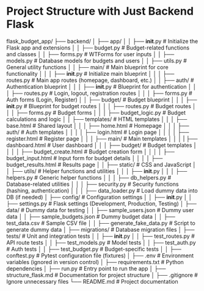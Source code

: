 # Project Structure with Just Backend Flask

flask_budget_app/
├── backend/
│   ├── app/
│   │   ├── __init__.py        # Initialize the Flask app and extensions
│   │   ├── budget.py          # Budget-related functions and classes
│   │   ├── forms.py           # WTForms for user inputs
│   │   ├── models.py          # Database models for budgets and users
│   │   ├── utils.py           # General utility functions
│   │   ├── main/              # Main blueprint for core functionality
│   │   │   ├── __init__.py    # Initialize main blueprint
│   │   │   ├── routes.py      # Main app routes (homepage, dashboard, etc.)
│   │   ├── auth/              # Authentication blueprint
│   │   │   ├── __init__.py    # Blueprint for authentication
│   │   │   ├── routes.py      # Login, logout, registration routes
│   │   │   ├── forms.py       # Auth forms (Login, Register)
│   │   ├── budget/            # Budget blueprint
│   │   │   ├── __init__.py    # Blueprint for budget routes
│   │   │   ├── routes.py      # Budget routes
│   │   │   ├── forms.py       # Budget forms
│   │   │   ├── budget_logic.py # Budget calculations and logic
│   │   ├── templates/         # HTML templates
│   │   │   ├── base.html      # Shared layout
│   │   │   ├── home.html      # Homepage
│   │   │   ├── auth/          # Auth templates
│   │   │   │   ├── login.html # Login page
│   │   │   │   ├── register.html # Register page
│   │   │   ├── main/          # Main templates
│   │   │   |   ├── dashboard.html # User dashboard
│   │   │   ├── budget/        # Budget templates
│   │   │   │   ├── budget_create.html # Budget creation form
│   │   │   │   ├── budget_input.html  # Input form for budget details
│   │   │   │   ├── budget_results.html # Results page
│   │   ├── static/            # CSS and JavaScript
│   │   ├── utils/             # Helper functions and utilities
│   │   │   ├── __init__.py
│   │   │   ├── helpers.py     # Generic helper functions
│   │   │   ├── db_helpers.py  # Database-related utilities
│   │   │   ├── security.py    # Security functions (hashing, authentication)
│   │   │   ├── data_loader.py # Load dummy data into DB (if needed)
│   ├── config/                # Configuration settings
│   │   ├── __init__.py
│   │   ├── settings.py        # Flask settings (Development, Production, Testing)
│   ├── data/                  # Dummy data for testing
│   │   ├── sample_users.json  # Dummy user data
│   │   ├── sample_budgets.json # Dummy budget data
│   │   ├── test_data.csv      # Sample CSV file
│   │   ├── generate_fake_data.py # Script to generate dummy data
│   ├── migrations/            # Database migration files
│   ├── tests/                 # Unit and integration tests
│   │   ├── __init__.py
│   │   ├── test_routes.py     # API route tests
│   │   ├── test_models.py     # Model tests
│   │   ├── test_auth.py       # Auth tests
│   │   ├── test_budget.py     # Budget-specific tests
│   │   ├── conftest.py        # Pytest configuration file (fixtures)
│   ├── .env                   # Environment variables (ignored in version control)
│   ├── requirements.txt       # Python dependencies
│   ├── run.py                 # Entry point to run the app
│   ├── structure_flask.md     # Documentation for project structure
│   ├── .gitignore             # Ignore unnecessary files
└── README.md                  # Project documentation
